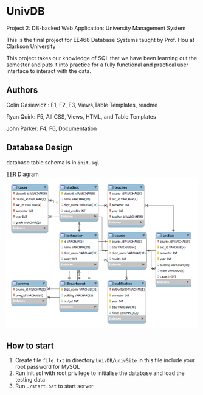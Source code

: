 # UnivDB
Project 2: DB-backed Web Application: University Management System

This is the final project for EE468  Database Systems taught by Prof. Hou at Clarkson University

This project takes our knowledge of SQL that we have been learning out the semester
and puts it into practice for a fully functional and practical user interface
to interact with the data.

## Authors
Colin Gasiewicz : 
F1, F2, F3, Views,Table Templates, readme

Ryan Quirk: 
F5, All CSS, Views, HTML, and Table Templates

John Parker: 
F4, F6, Documentation

## Database Design
database table schema is in `init.sql`

EER Diagram
![eer diagram](EER.PNG)

## How to start
1. Create file `file.txt` in directory `UnivDB/univSite` in this file 
include your root password for MySQL
2. Run init.sql with root privilege to initialise the database and load the testing data
3. Run `./start.bat` to start server
